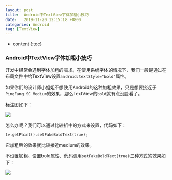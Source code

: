 ```yaml
---
layout: post
title:  Android中TextView字体加粗小技巧
date:   2019-11-20 12:15:18 +0800
categories: Android
tag: [TextView]
---
```


* content
{:toc}


### Android中TextView字体加粗小技巧

开发中经常会遇到字体加粗的需求，在使用系统字体的情况下，我们一般是通过在布局文件中给TextView设置`android:textStyle="bold"`属性。

如果你们的设计师小姐姐不想使用Android的这种加粗效果，只是想要接近于`PingFang SC Medium`的效果，那么TextView的`bold`就有点没脸看了。

标注图如下：

![](https://user-gold-cdn.xitu.io/2019/11/20/16e8702c42e63a69?w=297&h=223&f=png&s=12441)

怎么办呢？我们可以通过比较折中的方式来设置，代码如下：

```
tv.getPaint().setFakeBoldText(true);
```

它加粗后的效果就比较接近medium的效果。

不设置加粗、设置bold属性、代码调用`setFakeBoldText(true)`三种方式的效果如下：

![](https://user-gold-cdn.xitu.io/2019/11/20/16e8702c42d80451?w=834&h=760&f=png&s=91779)

